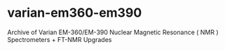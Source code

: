 # varian-em360-em390
Archive of Varian EM-360/EM-390 Nuclear Magnetic Resonance ( NMR ) Spectrometers + FT-NMR Upgrades
